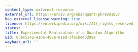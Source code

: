 ```yaml
---
content_type: external-resource
external_url: https://arxiv.org/abs/quant-ph/9801037
has_external_license_warning: true
license: https://en.wikipedia.org/wiki/All_rights_reserved
status: ''
title: Experimental Realization of a Quantum Algorithm
uid: 03bc5242-e1da-407e-81ed-3f81bd43299a
wayback_url: ''
---
```

